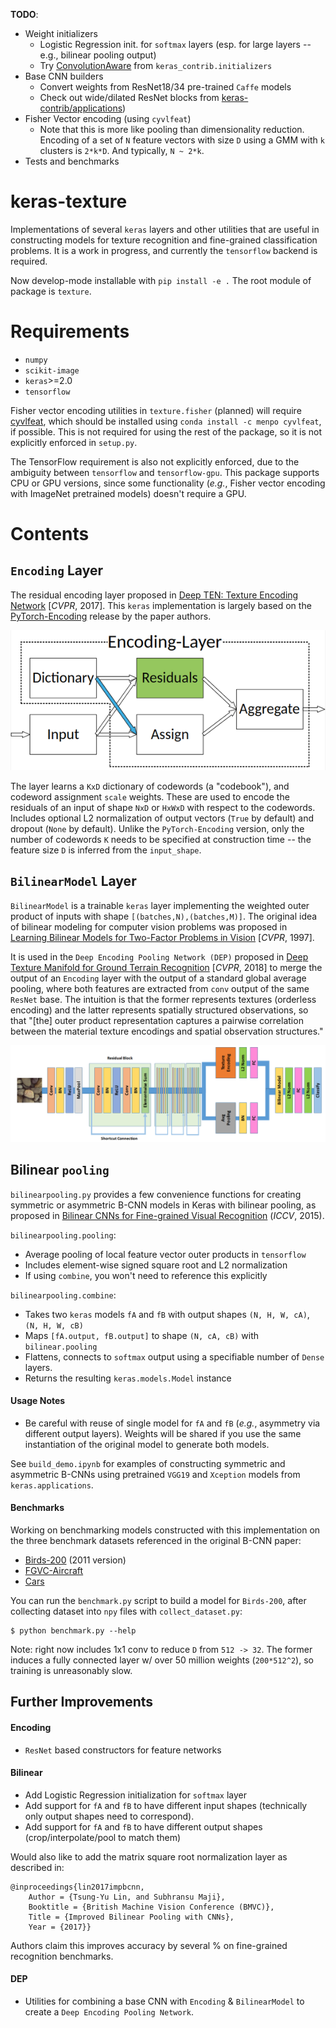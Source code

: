 **TODO**: 

- Weight initializers
    - Logistic Regression init. for `softmax` layers (esp. for large layers -- e.g., bilinear pooling output)
    - Try [ConvolutionAware](https://github.com/keras-team/keras-contrib/blob/master/keras_contrib/initializers/convaware.py) from `keras_contrib.initializers`
- Base CNN builders 
    - Convert weights from ResNet18/34 pre-trained `Caffe` models
    - Check out wide/dilated ResNet blocks from [keras-contrib/applications](https://github.com/keras-team/keras-contrib/blob/master/keras_contrib/applications))
- Fisher Vector encoding (using `cyvlfeat`)
    - Note that this is more like pooling than dimensionality reduction. Encoding of a set of `N` feature vectors with size `D` using a GMM with `k` clusters is `2*k*D`. And typically, `N ~ 2*k`.
- Tests and benchmarks

# keras-texture

Implementations of several `keras` layers and other utilities that are useful in constructing models for texture recognition and fine-grained classification problems. It is a work in progress, and currently the `tensorflow` backend is required.

Now develop-mode installable with `pip install -e .` The root module of package is `texture`.

# Requirements

- `numpy`
- `scikit-image`
- `keras`>=2.0
- `tensorflow`

Fisher vector encoding utilities in `texture.fisher` (planned) will require [cyvlfeat](https://github.com/menpo/cyvlfeat), which should be installed using `conda install -c menpo cyvlfeat`, if possible. This is not required for using the rest of the package, so it is not explicitly enforced in `setup.py`.

The TensorFlow requirement is also not explicitly enforced, due to the ambiguity between `tensorflow` and `tensorflow-gpu`. This package supports CPU or GPU versions, since some functionality (*e.g.*, Fisher vector encoding with ImageNet pretrained models) doesn't require a GPU.

# Contents

## `Encoding` Layer

The residual encoding layer proposed in [Deep TEN: Texture Encoding Network](https://arxiv.org/pdf/1612.02844.pdf) [*CVPR*, 2017]. This `keras` implementation is largely based on the [PyTorch-Encoding](https://github.com/zhanghang1989/PyTorch-Encoding) release by the paper authors.

<p align="center">
  <img src="./docs/Encoding-Layer_diagram.png?raw=true" alt="Encoding-Layer diagram"/>
</p>

The layer learns a `KxD` dictionary of codewords (a "codebook"), and codeword assignment `scale` weights. These are used to encode the residuals of an input of shape `NxD` or `HxWxD` with respect to the codewords. Includes optional L2 normalization of output vectors (`True` by default) and dropout (`None` by default). Unlike the `PyTorch-Encoding` version, only the number of codewords `K` needs to be specified at construction time -- the feature size `D` is inferred from the `input_shape`.

## `BilinearModel` Layer

`BilinearModel` is a trainable `keras` layer implementing the weighted outer product of inputs with shape `[(batches,N),(batches,M)]`. The original idea of bilinear modeling for computer vision problems was proposed in [Learning Bilinear Models for Two-Factor Problems in Vision](http://www.merl.com/publications/docs/TR96-37.pdf) [*CVPR*, 1997].

It is used in the `Deep Encoding Pooling Network (DEP)` proposed in [Deep Texture Manifold for Ground Terrain Recognition](https://arxiv.org/abs/1803.10896) [*CVPR*, 2018] to merge the output of an `Encoding` layer with the output of a standard global average pooling, where both features are extracted from `conv` output of the same `ResNet` base. The intuition is that the former represents textures (orderless encoding) and the latter represents spatially structured observations, so that "[the] outer product representation captures a pairwise correlation between the material texture encodings and spatial observation structures."

![DEP-Architecture](./docs/DEP_diagram.png)

## Bilinear `pooling`

`bilinearpooling.py` provides a few convenience functions for creating symmetric or asymmetric B-CNN models in Keras with bilinear pooling, as proposed in [Bilinear CNNs for Fine-grained Visual Recognition](http://vis-www.cs.umass.edu/bcnn/docs/bcnn_iccv15.pdf) (*ICCV*, 2015).

`bilinearpooling.pooling`:

- Average pooling of local feature vector outer products in `tensorflow`
- Includes element-wise signed square root and L2 normalization
- If using `combine`, you won't need to reference this explicitly

`bilinearpooling.combine`: 

- Takes two `keras` models `fA` and `fB` with output shapes `(N, H, W, cA)`, `(N, H, W, cB)`
- Maps `[fA.output, fB.output]` to shape `(N, cA, cB)` with `bilinear.pooling`
- Flattens, connects to `softmax` output using a specifiable number of `Dense` layers.
- Returns the resulting `keras.models.Model` instance

#### Usage Notes

- Be careful with reuse of single model for `fA` and `fB` (*e.g.*, asymmetry via different output layers). Weights will be shared if you use the same instantiation of the original model to generate both models.

See `build_demo.ipynb` for examples of constructing symmetric and asymmetric B-CNNs using pretrained `VGG19` and `Xception` models from `keras.applications`.

#### Benchmarks

Working on benchmarking models constructed with this implementation on the three benchmark datasets referenced in the original B-CNN paper:

- [Birds-200](http://www.vision.caltech.edu/visipedia/CUB-200-2011.html) (2011 version)
- [FGVC-Aircraft](http://www.robots.ox.ac.uk/~vgg/data/fgvc-aircraft/)
- [Cars](https://ai.stanford.edu/~jkrause/cars/car_dataset.html)

You can run the `benchmark.py` script to build a model for `Birds-200`, after collecting dataset into `npy` files with `collect_dataset.py`:
```
$ python benchmark.py --help
```
Note: right now includes 1x1 conv to reduce `D` from `512 -> 32`. The former induces a fully connected layer w/ over 50 million weights (`200*512^2`), so training is unreasonably slow.

## Further Improvements

#### Encoding

- `ResNet` based constructors for feature networks

#### Bilinear

- Add Logistic Regression initialization for `softmax` layer
- Add support for `fA` and `fB` to have different input shapes (technically only output shapes need to correspond).
- Add support for `fA` and `fB` to have different output shapes (crop/interpolate/pool to match them)

Would also like to add the matrix square root normalization layer as described in:
```
@inproceedings{lin2017impbcnn,
    Author = {Tsung-Yu Lin, and Subhransu Maji},
    Booktitle = {British Machine Vision Conference (BMVC)},
    Title = {Improved Bilinear Pooling with CNNs},
    Year = {2017}}
```
Authors claim this improves accuracy by several % on fine-grained recognition benchmarks.

#### DEP

- Utilities for combining a base CNN with `Encoding` & `BilinearModel` to create a `Deep Encoding Pooling Network`.

